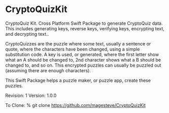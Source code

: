 # CryptoQuizKit

CryptoQuiz Kit.
Cross Platform Swift Package to generate CryptoQuiz data. This includes generating keys, reverse keys, verifying keys, encrypting text, and decrypting text..

CryptoQuizzes are the puzzle where some text, usually a sentence or quote, where the characters have been changed, using a simple substitution code. A key is used, or generated, where the first letter show what an A should be changed to, 2nd character shows what a B should be changed to, and so on. This encrypted puzzles can usually be puzzled out (assuming there are enough characters).

This Swift Package helps a puzzle maker, or puzzle app, create these puzzles.

Revision: 1
Version: 1.0.0

To Clone: % git clone https://github.com/magesteve/CryptoQuizKit
